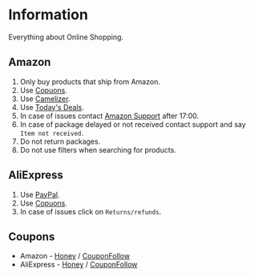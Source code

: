 # Information

Everything about Online Shopping.

## Amazon

1. Only buy products that ship from Amazon.
1. Use [Copuons](https://github.com/ByKsTv/Everything/tree/main/Online_Shopping#coupons).
1. Use [Camelizer](https://camelcamelcamel.com/camelizer).
1. Use [Today's Deals](https://www.amazon.com/gp/goldbox).
1. In case of issues contact [Amazon Support](https://www.amazon.com/hz/contact-us/foresight/hubgateway) after 17:00.
1. In case of package delayed or not received contact support and say `Item not received`.
1. Do not return packages.
1. Do not use filters when searching for products.

## AliExpress

1. Use [PayPal](https://www.paypal.com/).
1. Use [Copuons](https://github.com/ByKsTv/Everything/tree/main/Online_Shopping#coupons).
1. In case of issues click on `Returns/refunds`.

## Coupons

- Amazon - [Honey](https://www.joinhoney.com/shop/amazon) / [CouponFollow](https://couponfollow.com/site/amazon.com)
- AliExpress - [Honey](https://www.joinhoney.com/shop/aliexpress) / [CouponFollow](https://couponfollow.com/site/aliexpress.com)
